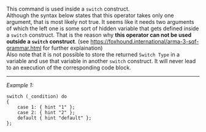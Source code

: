 This command is used inside a `switch` construct. <br>Although the syntax below states that this operator takes only one argument, that is most likely not true. It seems like it needs two arguments of which the left one is some sort of hidden variable that gets defined inside a `switch` construct. That is the reason why <b>this operator can not be used outside a `switch` construct</b>. (see https://foxhound.international/arma-3-sqf-grammar.html for further explaination)<br>
Also note that it is not possible to store the returned `Switch Type` in a variable and use that variable in another `switch` construct. It will never lead to an execution of the corresponding code block.


---
*Example 1:*
```sqf
switch (_condition) do
{
	case 1: { hint "1" };
	case 2: { hint "2" };
	default { hint "default" };
};
```